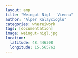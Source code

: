```yaml
---
layout: amp
title: "Weingut Nigl - Vienna"
author: "Alper Kalaycioglu"
categories: whereiwork
tags: [documentation]
image: weingut-nigl.jpg
location:
  latitude: 48.446308
  longitude: 15.565762
---
```

